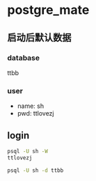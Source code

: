 # postgre_mate
## 启动后默认数据
### database
ttbb
### user
- name: sh
- pwd: ttlovezj
## login
```bash
psql -U sh -W
ttlovezj
```
```bash
psql -U sh -d ttbb
```